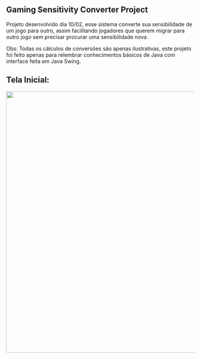 ## Gaming Sensitivity Converter Project
 
Projeto desenvolvido dia 10/02, esse sistema converte sua sensibilidade de um jogo para outro, assim facilitando jogadores que querem migrar para outro jogo sem precisar procurar uma sensibilidade nova.

Obs: Todas os cálculos de conversões são apenas ilustrativas, este projeto foi feito apenas para relembrar conhecimentos básicos de Java com interface feita em Java Swing.

## Tela Inicial:

<div align="center">
<img src="https://github.com/gustavocarmomendes/Gaming-Sensitivity-Converter-Project/assets/112448190/31b71f00-ceda-4bab-b635-e356926f6cc7" width="700px" />
</div>
